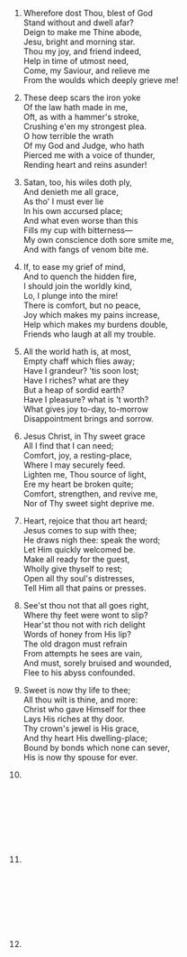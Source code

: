1. Wherefore dost Thou, blest of God  
   Stand without and dwell afar?  
   Deign to make me Thine abode,  
   Jesu, bright and morning star.  
   Thou my joy, and friend indeed,  
   Help in time of utmost need,  
   Come, my Saviour, and relieve me  
   From the woulds which deeply grieve me!
   
2. These deep scars the iron yoke  
   Of the law hath made in me,  
   Oft, as with a hammer's stroke,  
   Crushing e'en my strongest plea.  
   O how terrible the wrath  
   Of my God and Judge, who hath  
   Pierced me with a voice of thunder,  
   Rending heart and reins asunder!
   
3. Satan, too, his wiles doth ply,  
   And denieth me all grace,  
   As tho' I must ever lie  
   In his own accursed place;  
   And what even worse than this  
   Fills my cup with bitterness—  
   My own conscience doth sore smite me,  
   And with fangs of venom bite me.
   
4. If, to ease my grief of mind,  
   And to quench the hidden fire,  
   I should join the worldly kind,  
   Lo, I plunge into the mire!  
   There is comfort, but no peace,  
   Joy which makes my pains increase,  
   Help which makes my burdens double,  
   Friends who laugh at all my trouble.
   
5. All the world hath is, at most,  
   Empty chaff which flies away;  
   Have I grandeur? 'tis soon lost;  
   Have I riches? what are they  
   But a heap of sordid earth?  
   Have I pleasure? what is 't worth?  
   What gives joy to-day, to-morrow  
   Disappointment brings and sorrow.
   
6. Jesus Christ, in Thy sweet grace  
   All I find that I can need;  
   Comfort, joy, a resting-place,  
   Where I may securely feed.  
   Lighten me, Thou source of light,  
   Ere my heart be broken quite;  
   Comfort, strengthen, and revive me,  
   Nor of Thy sweet sight deprive me.
   
7. Heart, rejoice that thou art heard;  
   Jesus comes to sup with thee;  
   He draws nigh thee: speak the word;  
   Let Him quickly welcomed be.  
   Make all ready for the guest,  
   Wholly give thyself to rest;  
   Open all thy soul's distresses,  
   Tell Him all that pains or presses.
   
8. See'st thou not that all goes right,  
   Where thy feet were wont to slip?  
   Hear'st thou not with rich delight  
   Words of honey from His lip?  
   The old dragon must refrain  
   From attempts he sees are vain,  
   And must, sorely bruised and wounded,  
   Flee to his abyss confounded.
   
9. Sweet is now thy life to thee;  
   All thou wilt is thine, and more:  
   Christ who gave Himself for thee  
   Lays His riches at thy door.  
   Thy crown's jewel is His grace,  
   And thy heart His dwelling-place;  
   Bound by bonds which none can sever,  
   His is now thy spouse for ever.
   
10.  <br><br><br><br><br><br><br><br>

11. <br><br><br><br><br><br><br><br>

12. <br><br><br><br><br><br><br><br>
